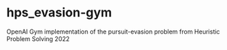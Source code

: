 # hps_evasion-gym
OpenAI Gym implementation of the pursuit-evasion problem from Heuristic Problem Solving 2022
